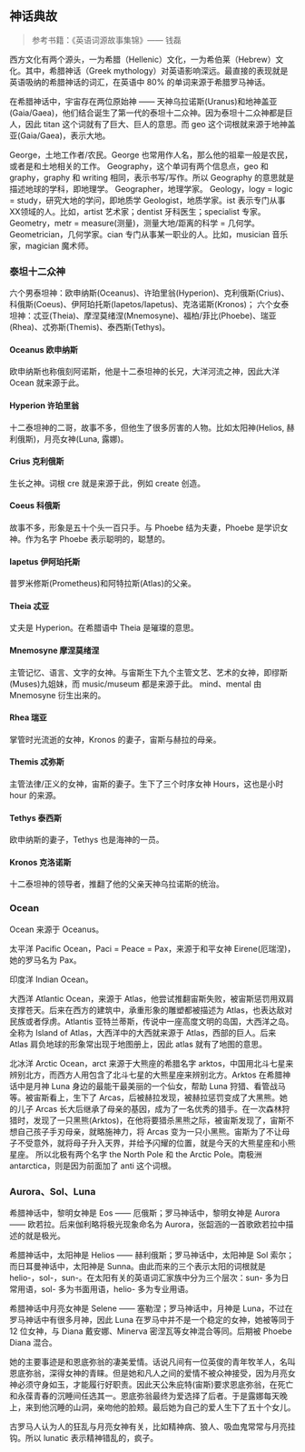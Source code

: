## 神话典故

> 参考书籍：《英语词源故事集锦》—— 钱磊

西方文化有两个源头，一为希腊（Hellenic）文化，一为希伯莱（Hebrew）文化。其中，希腊神话（Greek mythology）对英语影响深远。最直接的表现就是英语吸纳的希腊神话的词汇，在英语中 80% 的单词来源于希腊罗马神话。

在希腊神话中，宇宙存在两位原始神 —— 天神乌拉诺斯(Uranus)和地神盖亚(Gaia/Gaea)，他们结合诞生了第一代的泰坦十二众神。因为泰坦十二众神都是巨人，因此 titan 这个词就有了巨大、巨人的意思。而 geo 这个词根就来源于地神盖亚(Gaia/Gaea)，表示大地。

George，土地工作者/农民。George 也常用作人名，那么他的祖辈一般是农民，或者是和土地相关的工作。
Geography，这个单词有两个信息点，geo 和 graphy，graphy 和 writing 相同，表示书写/写作。所以 Geography 的意思就是描述地球的学科，即地理学。
Geographer，地理学家。
Geology，logy = logic = study，研究大地的学问，即地质学
Geologist，地质学家。ist 表示专门从事XX领域的人。比如，artist 艺术家；dentist 牙科医生；specialist 专家。
Geometry，metr = measure(测量)，测量大地/距离的科学 = 几何学。
Geometrician，几何学家。cian 专门从事某一职业的人。比如，musician 音乐家，magician 魔术师。

### 泰坦十二众神

六个男泰坦神：欧申纳斯(Oceanus)、许珀里翁(Hyperion)、克利俄斯(Crius)、科俄斯(Coeus)、伊阿珀托斯(Iapetos/Iapetus)、克洛诺斯(Kronos)；
六个女泰坦神：忒亚(Theia)、摩涅莫绪涅(Mnemosyne)、福柏/菲比(Phoebe)、瑞亚(Rhea)、忒弥斯(Themis)、泰西斯(Tethys)。

#### Oceanus 欧申纳斯

欧申纳斯也称俄刻阿诺斯，他是十二泰坦神的长兄，大洋河流之神，因此大洋 Ocean 就来源于此。

#### Hyperion 许珀里翁

十二泰坦神的二哥，故事不多，但他生了很多厉害的人物。比如太阳神(Helios, 赫利俄斯)，月亮女神(Luna, 露娜)。

#### Crius 克利俄斯

生长之神。词根 cre 就是来源于此，例如 create 创造。

#### Coeus 科俄斯

故事不多，形象是五十个头一百只手。与 Phoebe 结为夫妻，Phoebe 是学识女神。作为名字 Phoebe 表示聪明的，聪慧的。

#### Iapetus 伊阿珀托斯

普罗米修斯(Prometheus)和阿特拉斯(Atlas)的父亲。

#### Theia 忒亚

丈夫是 Hyperion。在希腊语中 Theia 是璀璨的意思。

#### Mnemosyne 摩涅莫绪涅

主管记忆、语言、文字的女神。与宙斯生下九个主管文艺、艺术的女神，即缪斯(Muses)九姐妹，而 music/museum 都是来源于此。
mind、mental 由 Mnemosyne 衍生出来的。

#### Rhea 瑞亚

掌管时光流逝的女神，Kronos 的妻子，宙斯与赫拉的母亲。

#### Themis 忒弥斯

主管法律/正义的女神，宙斯的妻子。生下了三个时序女神 Hours，这也是小时 hour 的来源。

#### Tethys 泰西斯

欧申纳斯的妻子，Tethys 也是海神的一员。

#### Kronos 克洛诺斯

十二泰坦神的领导者，推翻了他的父亲天神乌拉诺斯的统治。

### Ocean

Ocean 来源于 Oceanus。

太平洋 Pacific Ocean，Paci = Peace = Pax，来源于和平女神 Eirene(厄瑞涅)，她的罗马名为 Pax。

印度洋 Indian Ocean。

大西洋 Atlantic Ocean，来源于 Atlas，他尝试推翻宙斯失败，被宙斯惩罚用双肩支撑苍天。后来在西方的建筑中，承重形象的雕塑都被描述为 Atlas，也表达敌对民族或者俘虏。Atlantis 亚特兰蒂斯，传说中一座高度文明的岛国，大西洋之岛。全称为 Island of Atlas，大西洋中的大西就来源于 Atlas，西部的巨人。后来 Atlas 肩负地球的形象常出现于地图册上，因此 atlas 就有了地图的意思。

北冰洋 Arctic Ocean，arct 来源于大熊座的希腊名字 arktos，中国用北斗七星来辨别北方，而西方人用包含了北斗七星的大熊星座来辨别北方。Arktos 在希腊神话中是月神 Luna 身边的最能干最美丽的一个仙女，帮助 Luna 狩猎、看管战马等。被宙斯看上，生下了 Arcas，后被赫拉发现，被赫拉惩罚变成了大黑熊。她的儿子 Arcas 长大后继承了母亲的基因，成为了一名优秀的猎手。在一次森林狩猎时，发现了一只黑熊(Arktos)，在他将要猎杀黑熊之际，被宙斯发现了，宙斯不想自己孩子手刃母亲，就略施神力，将 Arcas 变为一只小黑熊。宙斯为了不让母子不受意外，就将母子升入天界，并给予闪耀的位置，就是今天的大熊星座和小熊星座。
所以北极有两个名字 the North Pole 和 the Arctic Pole。南极洲 antarctica，则是因为前面加了 anti 这个词根。

### Aurora、Sol、Luna

希腊神话中，黎明女神是 Eos —— 厄俄斯；罗马神话中，黎明女神是 Aurora —— 欧若拉。后来伽利略将极光现象命名为 Aurora，张韶涵的一首歌欧若拉中描述的就是极光。

希腊神话中，太阳神是 Helios —— 赫利俄斯；罗马神话中，太阳神是 Sol 索尔；而日耳曼神话中，太阳神是 Sunna。由此而来的三个表示太阳的词根就是 helio-，sol-，sun-。在太阳有关的英语词汇家族中分为三个层次：sun- 多为日常用语，sol- 多为书面用语，helio- 多为专业用语。

希腊神话中月亮女神是 Selene —— 塞勒涅；罗马神话中，月神是 Luna，不过在罗马神话中有很多月神，因此 Luna 在罗马中并不是一个稳定的女神，她被等同于 12 位女神，与 Diana 戴安娜、Minerva 密涅瓦等女神混合等同。后期被 Phoebe Diana 混合。

她的主要事迹是和恩底弥翁的凄美爱情。话说凡间有一位英俊的青年牧羊人，名叫恩底弥翁，深得女神的青睐。但是她和凡人之间的爱情不被众神接受，因为月亮女神必须守身如玉，才能履行好职责。因此天公朱庇特(宙斯)要求恩底弥翁，在死亡和永葆青春的沉睡间任选其一。恩底弥翁最终为爱选择了后者。于是露娜每天晚上，来到他沉睡的山洞，亲吻他的脸颊。最后她为自己的爱人生下了五十个女儿。

古罗马人认为人的狂乱与月亮女神有关，比如精神病、狼人、吸血鬼常常与月亮挂钩。所以 lunatic 表示精神错乱的，疯子。

